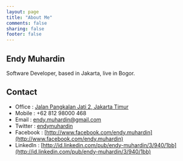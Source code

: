 ```yaml
---
layout: page
title: "About Me"
comments: false
sharing: false
footer: false
---
```


## Endy Muhardin ##

Software Developer, based in Jakarta, live in Bogor.

## Contact

  * Office : [Jalan Pangkalan Jati 2, Jakarta Timur](http://goo.gl/maps/np9gj)
  * Mobile : +62 812 98000 468
  * Email : [endy.muhardin@gmail.com](mailto:endy.muhardin@gmail.com)
  * Twitter : [endymuhardin](http://twitter.com/endymuhardin)
  * Facebook : [http://www.facebook.com/endy.muhardin](http://www.facebook.com/endy.muhardin)
  * LinkedIn : [http://id.linkedin.com/pub/endy-muhardin/3/940/1bb](http://id.linkedin.com/pub/endy-muhardin/3/940/1bb)
